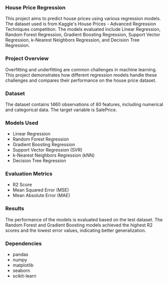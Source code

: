 ### House Price Regression
This project aims to predict house prices using various regression models. The dataset used is from Kaggle's House Prices - Advanced Regression Techniques competition. The models evaluated include Linear Regression, Random Forest Regression, Gradient Boosting Regression, Support Vector Regression, k-Nearest Neighbors Regression, and Decision Tree Regression.

### Project Overview
Overfitting and underfitting are common challenges in machine learning. This project demonstrates how different regression models handle these challenges and compares their performance on the house price dataset.

### Dataset
The dataset contains 1460 observations of 80 features, including numerical and categorical data. The target variable is SalePrice.

### Models Used
- Linear Regression
- Random Forest Regression
- Gradient Boosting Regression
- Support Vector Regression (SVR)
- k-Nearest Neighbors Regression (kNN)
- Decision Tree Regression
  
### Evaluation Metrics
- R2 Score
- Mean Squared Error (MSE)
- Mean Absolute Error (MAE)

### Results
The performance of the models is evaluated based on the test dataset. The Random Forest and Gradient Boosting models achieved the highest R2 scores and the lowest error values, indicating better generalization.

### Dependencies
- pandas
- numpy
- matplotlib
- seaborn
- scikit-learn
